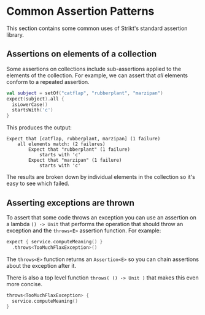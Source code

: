 # Common Assertion Patterns

This section contains some common uses of Strikt's standard assertion library.

## Assertions on elements of a collection

Some assertions on collections include sub-assertions applied to the elements of the collection.
For example, we can assert that _all_ elements conform to a repeated assertion.

```kotlin
val subject = setOf("catflap", "rubberplant", "marzipan")
expect(subject).all {
  isLowerCase()
  startsWith('c')
}
```

This produces the output:

```
Expect that [catflap, rubberplant, marzipan] (1 failure)
    all elements match: (2 failures)
        Expect that "rubberplant" (1 failure)
            starts with 'c'
        Expect that "marzipan" (1 failure)
            starts with 'c'
```

The results are broken down by individual elements in the collection so it's easy to see which failed.

## Asserting exceptions are thrown

To assert that some code throws an exception you can use an assertion on a lambda `() -> Unit` that performs the operation that should throw an exception and the `throws<E>` assertion function.
For example:

```kotlin
expect { service.computeMeaning() }
  .throws<TooMuchFlaxException>()
```

The `throws<E>` function returns an `Assertion<E>` so you can chain assertions about the exception after it.

There is also a top level function `throws( () -> Unit )` that makes this even more concise.

```kotlin
throws<TooMuchFlaxException> { 
  service.computeMeaning() 
}
```

